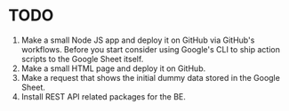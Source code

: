 # TODO

1. Make a small Node JS app and deploy it on GitHub via GitHub's workflows.
	Before you start consider using Google's CLI to ship action scripts to the Google Sheet itself.
2. Make a small HTML page and deploy it on GitHub.
3. Make a request that shows the initial dummy data stored in the Google Sheet.
4. Install REST API related packages for the BE.
